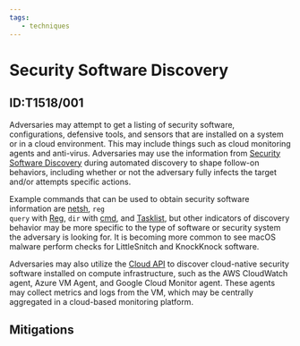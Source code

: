 ```yaml
---
tags:
   - techniques
---
```

# Security Software Discovery
## ID:T1518/001
Adversaries may attempt to get a listing of security software, configurations, defensive tools, and sensors that are installed on a system or in a cloud environment. This may include things such as cloud monitoring agents and anti-virus. Adversaries may use the information from [Security Software Discovery](/mitre/techniques/T1518/001) during automated discovery to shape follow-on behaviors, including whether or not the adversary fully infects the target and/or attempts specific actions.

Example commands that can be used to obtain security software information are [netsh](/mitre/software/S0108), <code>reg query</code> with [Reg](/mitre/software/S0075), <code>dir</code> with [cmd](/mitre/software/S0106), and [Tasklist](/mitre/software/S0057), but other indicators of discovery behavior may be more specific to the type of software or security system the adversary is looking for. It is becoming more common to see macOS malware perform checks for LittleSnitch and KnockKnock software.

Adversaries may also utilize the [Cloud API](/mitre/techniques/T1059/009) to discover cloud-native security software installed on compute infrastructure, such as the AWS CloudWatch agent, Azure VM Agent, and Google Cloud Monitor agent. These agents  may collect  metrics and logs from the VM, which may be centrally aggregated in a cloud-based monitoring platform.
## Mitigations
